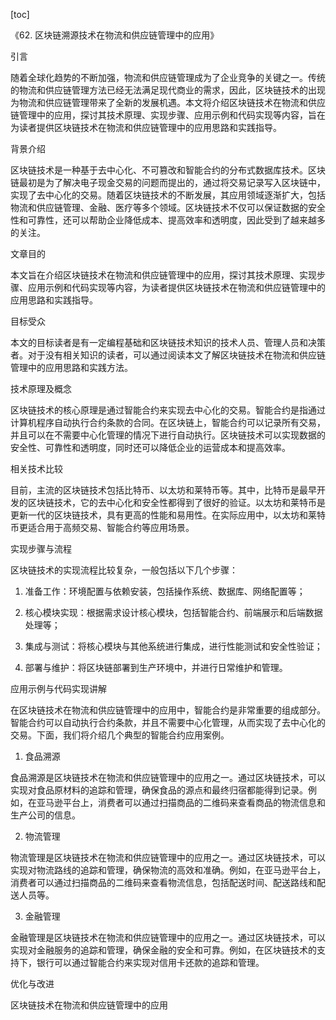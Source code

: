 
[toc]                    
                
                
《62. 区块链溯源技术在物流和供应链管理中的应用》

引言

随着全球化趋势的不断加强，物流和供应链管理成为了企业竞争的关键之一。传统的物流和供应链管理方法已经无法满足现代商业的需求，因此，区块链技术的出现为物流和供应链管理带来了全新的发展机遇。本文将介绍区块链技术在物流和供应链管理中的应用，探讨其技术原理、实现步骤、应用示例和代码实现等内容，旨在为读者提供区块链技术在物流和供应链管理中的应用思路和实践指导。

背景介绍

区块链技术是一种基于去中心化、不可篡改和智能合约的分布式数据库技术。区块链最初是为了解决电子现金交易的问题而提出的，通过将交易记录写入区块链中，实现了去中心化的交易。随着区块链技术的不断发展，其应用领域逐渐扩大，包括物流和供应链管理、金融、医疗等多个领域。区块链技术不仅可以保证数据的安全性和可靠性，还可以帮助企业降低成本、提高效率和透明度，因此受到了越来越多的关注。

文章目的

本文旨在介绍区块链技术在物流和供应链管理中的应用，探讨其技术原理、实现步骤、应用示例和代码实现等内容，为读者提供区块链技术在物流和供应链管理中的应用思路和实践指导。

目标受众

本文的目标读者是有一定编程基础和区块链技术知识的技术人员、管理人员和决策者。对于没有相关知识的读者，可以通过阅读本文了解区块链技术在物流和供应链管理中的应用思路和实践方法。

技术原理及概念

区块链技术的核心原理是通过智能合约来实现去中心化的交易。智能合约是指通过计算机程序自动执行合约条款的合同。在区块链上，智能合约可以记录所有交易，并且可以在不需要中心化管理的情况下进行自动执行。区块链技术可以实现数据的安全性、可靠性和透明度，同时还可以降低企业的运营成本和提高效率。

相关技术比较

目前，主流的区块链技术包括比特币、以太坊和莱特币等。其中，比特币是最早开发的区块链技术，它的去中心化和安全性都得到了很好的验证。以太坊和莱特币是更新一代的区块链技术，具有更高的性能和易用性。在实际应用中，以太坊和莱特币更适合用于高频交易、智能合约等应用场景。

实现步骤与流程

区块链技术的实现流程比较复杂，一般包括以下几个步骤：

1. 准备工作：环境配置与依赖安装，包括操作系统、数据库、网络配置等；

2. 核心模块实现：根据需求设计核心模块，包括智能合约、前端展示和后端数据处理等；

3. 集成与测试：将核心模块与其他系统进行集成，进行性能测试和安全性验证；

4. 部署与维护：将区块链部署到生产环境中，并进行日常维护和管理。

应用示例与代码实现讲解

在区块链技术在物流和供应链管理中的应用中，智能合约是非常重要的组成部分。智能合约可以自动执行合约条款，并且不需要中心化管理，从而实现了去中心化的交易。下面，我们将介绍几个典型的智能合约应用案例。

1. 食品溯源

食品溯源是区块链技术在物流和供应链管理中的应用之一。通过区块链技术，可以实现对食品原材料的追踪和管理，确保食品的源点和最终归宿都能得到记录。例如，在亚马逊平台上，消费者可以通过扫描商品的二维码来查看商品的物流信息和生产公司的信息。

2. 物流管理

物流管理是区块链技术在物流和供应链管理中的应用之一。通过区块链技术，可以实现对物流路线的追踪和管理，确保物流的高效和准确。例如，在亚马逊平台上，消费者可以通过扫描商品的二维码来查看物流信息，包括配送时间、配送路线和配送人员等。

3. 金融管理

金融管理是区块链技术在物流和供应链管理中的应用之一。通过区块链技术，可以实现对金融服务的追踪和管理，确保金融的安全和可靠。例如，在区块链技术的支持下，银行可以通过智能合约来实现对信用卡还款的追踪和管理。

优化与改进

区块链技术在物流和供应链管理中的应用

